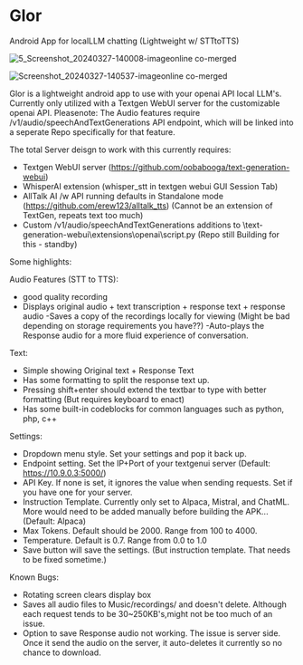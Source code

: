 # Glor
Android App for localLLM chatting (Lightweight w/ STTtoTTS)

![5_Screenshot_20240327-140008-imageonline co-merged](https://github.com/ETomberg391/Glor/assets/23483479/a8a8d43d-834d-4057-b2a1-71056a0e342e)

![Screenshot_20240327-140537-imageonline co-merged](https://github.com/ETomberg391/Glor/assets/23483479/e1b700b6-a508-4a2d-a712-261463523aea)


Glor is a lightweight android app to use with your openai API local LLM's. Currently only utilized with a Textgen WebUI server for the customizable openai API.
Pleasenote: The Audio features require /v1/audio/speechAndTextGenerations API endpoint, which will be linked into a seperate Repo specifically for that feature.


The total Server deisgn to work with this currently requires:
- Textgen WebUI server (https://github.com/oobabooga/text-generation-webui)
- WhisperAI extension (whisper_stt in textgen webui GUI Session Tab)
- AllTalk AI /w API running defaults in Standalone mode (https://github.com/erew123/alltalk_tts)
      (Cannot be an extension of TextGen, repeats text too much)
- Custom /v1/audio/speechAndTextGenerations additions to \text-generation-webui\extensions\openai\script.py
      (Repo still Building for this - standby)



Some highlights:


Audio Features (STT to TTS):
- good quality recording
- Displays original audio + text transcription + response text + response audio
-Saves a copy of the recordings locally for viewing (Might be bad depending on storage requirements you have??)
-Auto-plays the Response audio for a more fluid experience of conversation.

Text:
- Simple showing Original text + Response Text
- Has some formatting to split the response text up.
- Pressing shift+enter should extend the textbar to type with better formatting (But requires keyboard to enact)
- Has some built-in codeblocks for common languages such as python, php, c++

Settings:
- Dropdown menu style. Set your settings and pop it back up.
- Endpoint setting. Set the IP+Port of your textgenui server (Default: https://10.9.0.3:5000/)
- API Key. If none is set, it ignores the value when sending requests. Set if you have one for your server.
- Instruction Template. Currently only set to Alpaca, Mistral, and ChatML. More would need to be added manually before building the APK... (Default: Alpaca)
- Max Tokens. Default should be 2000. Range from 100 to 4000.
- Temperature. Default is 0.7. Range from 0.0 to 1.0
- Save button will save the settings. (But instruction template. That needs to be fixed sometime.)

Known Bugs:
- Rotating screen clears display box
- Saves all audio files to Music/recordings/ and doesn't delete. Although each request tends to be 30~250KB's,might not be too much of an issue.
- Option to save Response audio not working. The issue is server side. Once it send the audio on the server, it auto-deletes it currently so no chance to download.
